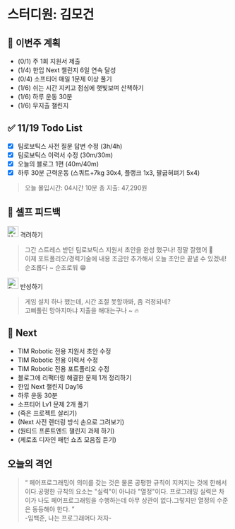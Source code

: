 # 스터디원: 김모건

## 🚀 이번주 계획

- (0/1) 주 1회 지원서 제출
- (1/4) 한입 Next 챌린지 6일 연속 달성
- (0/4) 소프티어 매일 1문제 이상 풀기
- (1/6) 쉬는 시간 지키고 점심에 햇빛보며 산책하기
- (1/6) 하루 운동 30분
- (1/6) 무지출 챌린지

## ✅ 11/19 Todo List

- [x] 팀로보틱스 사전 질문 답변 수정 (3h/4h)
- [x] 팀로보틱스 이력서 수정 (30m/30m)
- [x] 오늘의 블로그 1편 (40m/40m)
- [x] 하루 30분 근력운동 (스쿼트+7kg 30x4, 플랭크 1x3, 팔굽혀펴기 5x4)

> 오늘 몰입시간: 04시간 10분
> 총 지출: 47,290원

## 🎉 셀프 피드백

<img src="https://raw.githubusercontent.com/Tarikul-Islam-Anik/Animated-Fluent-Emojis/master/Emojis/Smilies/Hugging%20Face.png" alt="Hugging Face" width="25" height="25"> 격려하기</img>

> 그간 스트레스 받던 팀로보틱스 지원서 초안을 완성 했구나! 정말 잘했어 🤗 <br>
> 이제 포트폴리오/경력기술에 내용 조금만 추가해서 오늘 초안은 끝낼 수 있겠네! 순조롭다 ~ 순조로워 😁 <br>

<img src="https://raw.githubusercontent.com/Tarikul-Islam-Anik/Animated-Fluent-Emojis/master/Emojis/Smilies/Face%20with%20Monocle.png" alt="Face with Monocle" width="25" height="25"> 반성하기</img>

> 게임 설치 하나 했는데, 시간 조절 못할까봐, 좀 걱정되네? <br>
> 고삐풀린 망아지마냐 지출을 해대는구나 ~ 🔥 <br>

## 🌱 Next

- TIM Robotic 전용 지원서 초안 수정
- TIM Robotic 전용 이력서 수정
- TIM Robotic 전용 포트폴리오 수정
- 블로그에 리팩터링 해결한 문제 1개 정리하기
- 한입 Next 챌린지 Day16
- 하루 운동 30분
- 소프티어 Lv1 문제 2개 풀기
- (죽은 프로젝트 살리기)
- (Next 사전 렌더링 방식 손으로 그려보기)
- (원티드 프론트엔드 챌린지 과제 하기)
- (제로초 디자인 패턴 쇼츠 모음집 듣기)

## 오늘의 격언

> “ 페어프로그래밍이 의미를 갖는 것은 물론 공평한 규칙이 지켜지는 것에 한해서이다.공평한 규칙의 요소는 "실력"이 아니라 "열정"이다. 프로그래밍 실력은 차이가 나도 페어프로그래밍을 수행하는데 아무 상관이 없다.그렇지만 열정의 수준은 동등해야 한다. ” <br> -임백준, 나는 프로그래머다 저자-

